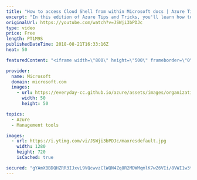 ```yaml
---
title: "How to access Cloud Shell from within Microsoft docs | Azure Tips and Tricks"
excerpt: "In this edition of Azure Tips and Tricks, you'll learn how to quickly access Azure Cloud Shell from within the Microsoft documentation. The Azure Cloud Shell allows us to easily run commands against our resources inside of the Azure portal. But did you know that you can easily run the Cloud Shell inside"
originalUrl: https://youtube.com/watch?v=JSWji3bPDJc
type: video
price: Free
length: PT1M9S
publishedDateTime: 2018-08-21T16:33:16Z
heat: 50

featuredContent: "<iframe width=\"800\" height=\"500\" frameborder=\"0\" src=\"https://www.youtube.com/embed/JSWji3bPDJc\" allow=\"accelerometer; autoplay; encrypted-media; gyroscope; picture-in-picture\" allowfullscreen></iframe>"

provider:
  name: Microsoft
  domain: microsoft.com
  images:
    - url: https://everyday-cc.github.io/azure/assets/images/organizations/microsoft.com-50x50.jpg
      width: 50
      height: 50

topics:
  - Azure
  - Management tools

images:
  - url: https://i.ytimg.com/vi/JSWji3bPDJc/maxresdefault.jpg
    width: 1280
    height: 720
    isCached: true

secured: "gYAmXBBDQHZRR3IJxvL9VQcwvzClWQN4Zq8R2MDWMqmlK7wZ6VIi/8VWI1w3te6XfEPv8nC2Ekuk6PpseQy6DGafsPlcw04Ekj5gTD9FcN2A899M0GCUINGvxxDtFvHjxCWuAtrFhNmYzU+xZGk8P20R3Ve/k1vK21buRDWbGzeTShzyYhtYQ4Lxdkxi2Z5bEBrIx6flvZ56wy7nGxTo9ZTknbZC/rPRAxgmBc6DyXZZwOyDEJXiyteD0Ew00Ax/iiGPzmQSsjSiVMpsv1dQv8M7Racg+IM0uUsjCYrCN649WoW1Bnm01LA94LKuqoVVdyPVsiwVk39Mb9TKdEk+5QQYsYpE4HDvOgbHhgzMRKRPJPVLl4RmBWLvSfQU8o9mAnJp2Mw3CPkzAUypkayhOHO1F0fgoisWMUaWhQpjb74=;JjPjWIKM9+GzyhCUbYn5/g=="
---
```


